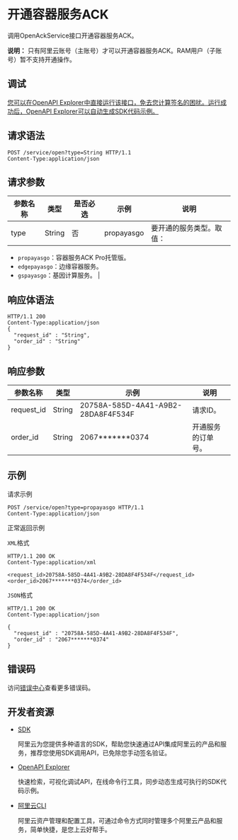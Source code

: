 # 开通容器服务ACK

调用OpenAckService接口开通容器服务ACK。

**说明：** 只有阿里云账号（主账号）才可以开通容器服务ACK。RAM用户（子账号）暂不支持开通操作。

## 调试

[您可以在OpenAPI Explorer中直接运行该接口，免去您计算签名的困扰。运行成功后，OpenAPI Explorer可以自动生成SDK代码示例。](https://api.aliyun.com/#product=CS&api=OpenAckService&type=ROA&version=2015-12-15)

## 请求语法

```
POST /service/open?type=String HTTP/1.1 
Content-Type:application/json
```

## 请求参数

|参数名称|类型|是否必选|示例|说明|
|----|--|----|--|--|
|type|String|否|propayasgo|要开通的服务类型。取值：

 -   `propayasgo`：容器服务ACK Pro托管版。
-   `edgepayasgo`：边缘容器服务。
-   `gspayasgo`：基因计算服务。 |

## 响应体语法

```
HTTP/1.1 200
Content-Type:application/json
{
  "request_id" : "String",
  "order_id" : "String"
}
```

## 响应参数

|参数名称|类型|示例|说明|
|----|--|--|--|
|request\_id|String|20758A-585D-4A41-A9B2-28DA8F4F534F|请求ID。 |
|order\_id|String|2067\*\*\*\*\*\*\*0374|开通服务的订单号。 |

## 示例

请求示例

```
POST /service/open?type=propayasgo HTTP/1.1 
Content-Type:application/json
```

正常返回示例

`XML`格式

```
HTTP/1.1 200 OK
Content-Type:application/xml

<request_id>20758A-585D-4A41-A9B2-28DA8F4F534F</request_id>
<order_id>2067*******0374</order_id>
```

`JSON`格式

```
HTTP/1.1 200 OK
Content-Type:application/json

{
  "request_id" : "20758A-585D-4A41-A9B2-28DA8F4F534F",
  "order_id" : "2067*******0374"
}
```

## 错误码

访问[错误中心](https://error-center.aliyun.com/status/product/CS)查看更多错误码。

## 开发者资源

-   [SDK](https://next.api.aliyun.com/api-tools/sdk/CS?version=2015-12-15&)

    阿里云为您提供多种语言的SDK，帮助您快速通过API集成阿里云的产品和服务，推荐您使用SDK调用API，已免除您手动签名验证。

-   [OpenAPI Explorer](https://next.api.aliyun.com/api/CS/2015-12-15/OpenAckService)

    快速检索，可视化调试API，在线命令行工具，同步动态生成可执行的SDK代码示例。

-   [阿里云CLI](https://github.com/aliyun/aliyun-cli)

    阿里云资产管理和配置工具，可通过命令方式同时管理多个阿里云产品和服务，简单快捷，是您上云好帮手。


